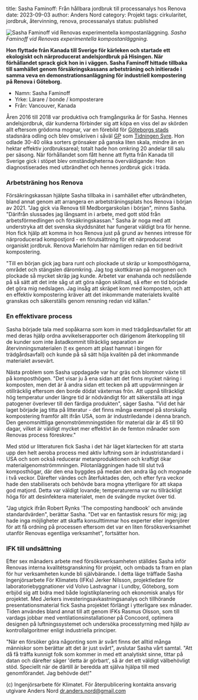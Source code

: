 title: Sasha Faminoff:  Från hållbara jordbruk till processanalys hos Renova
date: 2023-09-03
author: Anders Nord
category: Projekt
tags: cirkularitet, jordbruk, återvinning, renova, processanalys
status: published

<div class="post-image-center">
    <img alt="Sasha Faminoff vid Renovas experimentella kompostanläggning."
    src="data/2023_09_24_sasha_renova.jpg" />
    <em>Sasha Faminoff vid Renovas experimentella kompostanläggning.</em>
</div>

**Hon flyttade från Kanada till Sverige för kärleken och startade ett ekologiskt
och närproducerat andelsjordbruk på Hisingen. När förhållandet sprack gick hon in
i väggen. Sasha Faminoff hittade tillbaka till samhället genom försäkringskassans
arbetsträning och initierade i samma veva en demonstrationsanläggning för industriell
kompostering på Renova i Göteborg.**

* Namn: Sasha Faminoff
* Yrke: Lärare / bonde / komposterare
* Från: Vancouver, Kanada

Åren 2016 till 2018 var produktiva och framgångsrika år för Sasha. Hennes andelsjordbruk,
där kunderna förbinder sig att köpa en viss del av skörden allt eftersom grödorna
mognar, var en förebild för [Göteborgs stads](https://stadsnaraodling.goteborg.se/omraden/stadsbruk-goteborg/)
stadsnära odling och blev omskriven i såväl [GP](https://www.gp.se/livsstil/sasha-f%C3%B6rverkligade-sin-gr%C3%B6na-ekodr%C3%B6m-1.8454248)
som [Tidningen Syre](https://tidningensyre.se/2016/nummer-93/andelsjordbruk-vaxande-trend-sverige/).
Hon odlade 30-40 olika sorters grönsaker på ganska liten skala, mindre än
en hektar effektiv jordbruksareal; totalt hade hon omkring 20 andelar till salu
per säsong. När förhållandet som fått henne att flytta från Kanada till Sverige
gick i stöpet blev omständigheterna överväldigande: Hon diagnostiserades
med utbrändhet och hennes jordbruk gick i träda.

### Arbetsträning hos Renova

Försäkringskassan hjälpte Sasha tillbaka in i samhället efter utbrändheten, bland
annat genom att arrangera en arbetsträningsplats hos Renova i början av 2021.
"Jag gick via Renova till Medborgarskolan i början", minns Sasha. "Därifrån
slussades jag långsamt in i arbete, med gott stöd från arbetsförmedlingen och
försäkringskassan." Sasha är noga med att understryka att det svenska skyddsnätet
har fungerat väldigt bra för henne. Hon fick hjälp att komma in hos Renova just
på grund av hennes intresse för närproducerad kompostjord - en förutsättning för
ett närproducerat organiskt jordbruk. Renova Marieholm har nämligen redan en tid
bedrivit kompostering.

"Till en början gick jag bara runt och plockade ut skräp ur komposthögarna,
området och stängslen däromkring. Jag tog skottkärran på morgonen och plockade
så mycket skräp jag kunde. Arbetet var enahanda och nedslående på så sätt att
det inte såg ut att göra någon skillnad, så efter en tid började det göra mig nedslagen.
Jag insåg att skräpet kom med komposten, och att en effektiv kompostering kräver
att det inkommande materialets kvalité granskas och säkerställs genom rensning
redan vid källan."

### En effektivare process

Sasha började tala med sopåkarna som kom in med trädgårdsavfallet
för att med deras hjälp ordna avvikelserapporter och därigenom återkoppling till
de kunder som inte åstadkommit tillräcklig separation av återvinningsmaterialen
(t ex genom att plast hamnat i bingen för trädgårdsavfall) och kunde på så sätt
höja kvalitén på det inkommande materialet avsevärt.

Nästa problem som Sasha uppdagade var hur gräs och blommor växte till på komposthögen.
"Det visar ju å ena sidan att det finns mycket näring i komposten, men det är å
andra sidan ett tecken på att uppvärmningen är otillräcklig eftersom den borde
dödat växternas frön. Att uppnå tillräckligt hög temperatur under längre tid är
nödvändigt för att säkerställa att inga patogener överlever till den färdiga
produkten", säger Sasha. "Vid det här laget började jag titta på litteratur -
det finns många exempel på storskalig kompostering framför allt ifrån USA, som
är industriledande i denna branch.
Den genomsnittliga genomströmmningstiden för material där är 45 till 90 dagar, vilket
är väldigt mycket mer effektivt än de femton månader som Renovas process föreskrev."

Med stöd ur litteraturen fick Sasha i det här läget klartecken för att starta upp
den helt aeroba process med aktiv luftning som är industristandard i USA och som
också reducerar metanproduktionen och kraftigt ökar materialgenomströmmningen.
Pilotanläggningen hade till slut två komposthögar, där den ena byggdes på medan
den andra låg och mognade i två veckor. Därefter vändes och återfuktades den, och
efter fyra veckor hade den stabiliserats och behövde bara mogna ytterligare för
att skapa god matjord. Detta var väldigt lovande; temperaturerna var nu tillräckligt
höga för att desinfektera materialet, men de svängde mycket över tid.

"Jag utgick ifrån Robert Rynks 'The composting handbook' och använde standardvärden",
berättar Sasha. "Det var en fantastisk resurs för mig; jag hade inga möjligheter
att skaffa konsulttimmar hos experter eller ingenjörer för att få ordning på processen
eftersom det var en liten försöksverksamhet utanför Renovas egentliga verksamhet",
fortsätter hon.

### IFK till undsättning

Efter sex månaders arbete med försöksverksamheten ställdes Sasha inför Renovas interna
kvalitétsgranskning för projekt, och ombads ta fram en plan för hur verksamheten
kunde bli självbärande. I detta läge träffade Sasha  Ingenjörsarbete För Klimatets
(IFKs) Jerker Nilsson, projektledare
för laboratoriebyggnationer vid Volvo Lastvagnar i Lundby, Göteborg, som erbjöd
sig att bidra med både logistikplanering och ekonomisk analys för projektet. Med
Jerkers investeringsavkastningsanalys och tillhörande presentationsmaterial fick
Sasha projektet förlängt i ytterligare sex månader. Tiden användes bland annat
till att genom IFKs Rasmus Olsson, som till vardags jobbar med ventilationsinstallationer
på Concoord, optimera designen på luftningssystemet och undersöka processtyrning
med hjälp av kontrollalgoritmer enligt industriella principer.

"När en försöker göra någonting som är svårt finns det alltid många människor som
berättar att det är just svårt", avslutar Sasha vårt samtal. "Att då få träffa
kunnigt folk som kommer in med ett analytiskt sinne, tittar på datan och därefter
säger 'detta är görbart', så är det ett väldigt välbehövligt stöd. Speciellt när
de därtill är beredda att själva hjälpa till med genomförandet. Jag behövde det!"

(c) Ingenjörsarbete för Klimatet. För återpublicering kontakta ansvarig utgivare
Anders Nord [dr.anders.nord@gmail.com](dr.anders.nord@gmail.com)
